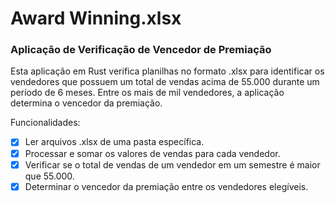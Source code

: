 # Award Winning.xlsx
### Aplicação de Verificação de Vencedor de Premiação

Esta aplicação em Rust verifica planilhas no formato .xlsx para identificar os vendedores que possuem um total de vendas acima de 55.000 durante um período de 6 meses. Entre os mais de mil vendedores, a aplicação determina o vencedor da premiação.

Funcionalidades:
- [x] Ler arquivos .xlsx de uma pasta específica.
- [x] Processar e somar os valores de vendas para cada vendedor.
- [x] Verificar se o total de vendas de um vendedor em um semestre é maior que 55.000.
- [x] Determinar o vencedor da premiação entre os vendedores elegíveis.
